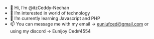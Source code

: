 - 👋 Hi, I’m @itzCeddy-Nechan
- 👀 I’m interested in world of technology
- 🌱 I’m currently learning Javascript and PHP
- 📫 You can message me with my email -> euniufced@gmail.com or using my discord -> Eunijoy Ced#4554


